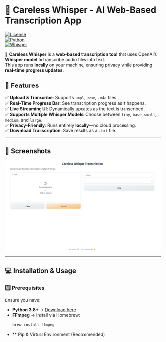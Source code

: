 # 🎤 Careless Whisper - AI Web-Based Transcription App  

[![License](https://img.shields.io/badge/license-MIT-blue.svg)](LICENSE)  
[![Python](https://img.shields.io/badge/python-3.8%2B-blue)](https://www.python.org/downloads/)  
[![Whisper](https://img.shields.io/badge/Powered%20By-OpenAI%20Whisper-blue)](https://openai.com/research/whisper)  

🚀 **Careless Whisper** is a **web-based transcription tool** that uses OpenAI’s **Whisper model** to transcribe audio files into text.  
This app runs **locally** on your machine, ensuring privacy while providing **real-time progress updates**.  

## **🔹 Features**  
✅ **Upload & Transcribe**: Supports `.mp3`, `.wav`, `.m4a` files.  
✅ **Real-Time Progress Bar**: See transcription progress as it happens.  
✅ **Live Streaming UI**: Dynamically updates as the text is transcribed.  
✅ **Supports Multiple Whisper Models**: Choose between `tiny`, `base`, `small`, `medium`, and `large`.  
✅ **Privacy-Friendly**: Runs entirely **locally**—no cloud processing.  
✅ **Download Transcription**: Save results as a `.txt` file.  

---

## **📸 Screenshots**  
![Screenshot of Whisper AI Web App](./assets/Screenshot.png)  

---

## **💻 Installation & Usage**  
### **1️⃣ Prerequisites**  
Ensure you have:  
- **Python 3.8+** → [Download here](https://www.python.org/downloads/)  
- **FFmpeg** → Install via Homebrew:  
  ```bash
  brew install ffmpeg

- ** Pip & Virtual Environment (Recommended)
